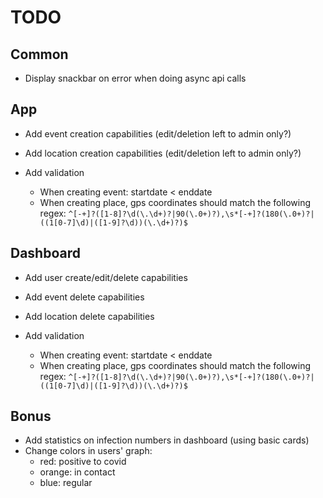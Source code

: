 TODO
====

Common
------

- Display snackbar on error when doing async api calls

App
---

- Add event creation capabilities (edit/deletion left to admin only?)
- Add location creation capabilities (edit/deletion left to admin only?)

- Add validation
    - When creating event: startdate < enddate
    - When creating place, gps coordinates should match the following regex: `^[-+]?([1-8]?\d(\.\d+)?|90(\.0+)?),\s*[-+]?(180(\.0+)?|((1[0-7]\d)|([1-9]?\d))(\.\d+)?)$`

Dashboard
---------

- Add user create/edit/delete capabilities 
- Add event delete capabilities 
- Add location delete capabilities 

- Add validation
  - When creating event: startdate < enddate
  - When creating place, gps coordinates should match the following regex: `^[-+]?([1-8]?\d(\.\d+)?|90(\.0+)?),\s*[-+]?(180(\.0+)?|((1[0-7]\d)|([1-9]?\d))(\.\d+)?)$`
  
Bonus
-----

- Add statistics on infection numbers in dashboard (using basic cards)
- Change colors in users' graph:
  - red: positive to covid
  - orange: in contact
  - blue: regular
